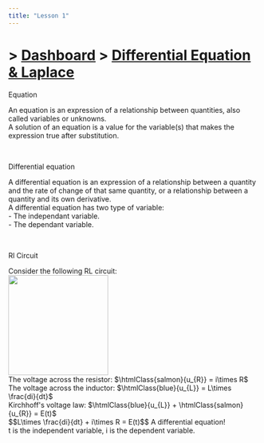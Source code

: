 ```yaml
---
title: "Lesson 1"
---
```


# > [Dashboard]() > [Differential Equation & Laplace](Differential%20Equation%20&%20Laplace/Differential%20Equation%20&%20Laplace.md)

<div class="note">
    <p class="note-head highlight-salmon">Equation</p>
    <p class="note-bg">
	An equation is an expression of a relationship between <span class="salmon bold">quantities</span>, also called <span class="salmon bold">variables</span> or <span class="salmon bold">unknowns</span>.<br>
	A <span class="salmon bold">solution</span> of an equation is a <span class="salmon bold">value</span> for the variable(s) that makes the expression <span class="salmon bold">true</span> after substitution.<br>
    </p>
</div>
<br>
<div class="note">
    <p class="note-head highlight-salmon">Differential equation</p>
    <p class="note-bg">
	A differential equation is an expression of a relationship between a <span class="salmon bold">quantity</span> and the <span class="salmon bold">rate of change</span> of that same <span class="salmon bold">quantity</span>, or a relationship between a <span class="salmon bold">quantity</span> and its own <span class="salmon bold">derivative</span>.<br>
	A differential equation has two type of variable:<br>
	- The <span class="salmon bold">independant</span> variable.<br>
	- The <span class="salmon bold">dependant</span> variable.<br>
	</p>
</div>
<br>

<div class="note">
    <p class="note-head highlight-blue">Rl Circuit</p>
    <p class="note-bg">   
	    Consider the following RL circuit:<br>
	    <img src="https://nightyx-remy.github.io/notes/Differential%20Equation%20&%20Laplace/res/lesson%201/1.png" style="height: 200px;width: auto"> <br>	    
	    The voltage across the resistor: $\htmlClass{salmon}{u_{R}} = i\times R$<br>
	    The voltage across the inductor: $\htmlClass{blue}{u_{L}} = L\times \frac{di}{dt}$<br>
	    Kirchhoff's voltage law: $\htmlClass{blue}{u_{L}} + \htmlClass{salmon}{u_{R}} = E(t)$<br>
	    $$L\times \frac{di}{dt} + i\times R = E(t)$$
	    A differential equation!<br>
	    <span class="blue bold">t</span> is the <span class="blue bold">independent</span> variable, <span class="blue bold">i</span> is the <span class="blue bold">dependent</span> variable.
    </p>
</div>
